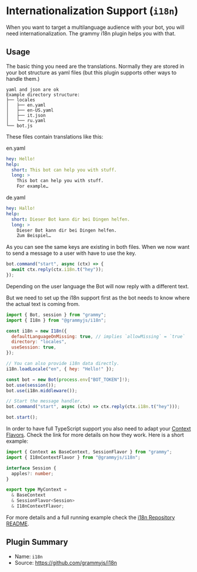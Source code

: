# Internationalization Support (`i18n`)

When you want to target a multilanguage audience with your bot, you will need internationalization.
The grammy i18n plugin helps you with that.

## Usage

The basic thing you need are the translations.
Normally they are stored in your bot structure as yaml files (but this plugin supports other ways to handle them.)

```plaintext
yaml and json are ok
Example directory structure:
├── locales
│   ├── en.yaml
│   ├── en-US.yaml
│   ├── it.json
│   └── ru.yaml
└── bot.js
```

These files contain translations like this:

en.yaml

```yaml
hey: Hello!
help:
  short: This bot can help you with stuff.
  long: >
    This bot can help you with stuff.
    For example…
```

de.yaml

```yaml
hey: Hallo!
help:
  short: Dieser Bot kann dir bei Dingen helfen.
  long: >
    Dieser Bot kann dir bei Dingen helfen.
    Zum Beispiel…
```

As you can see the same keys are existing in both files.
When we now want to send a message to a user with have to use the key.

```ts
bot.command("start", async (ctx) => {
  await ctx.reply(ctx.i18n.t("hey"));
});
```

Depending on the user language the Bot will now reply with a different text.

But we need to set up the i18n support first as the bot needs to know where the actual text is coming from.

```js
import { Bot, session } from "grammy";
import { I18n } from "@grammyjs/i18n";

const i18n = new I18n({
  defaultLanguageOnMissing: true, // implies `allowMissing` = `true`
  directory: "locales",
  useSession: true,
});

// You can also provide i18n data directly.
i18n.loadLocale("en", { hey: "Hello!" });

const bot = new Bot(process.env["BOT_TOKEN"]!);
bot.use(session());
bot.use(i18n.middleware());

// Start the message handler.
bot.command("start", async (ctx) => ctx.reply(ctx.i18n.t("hey")));

bot.start();
```

In order to have full TypeScript support you also need to adapt your [Context Flavors](/guide/context.md#context-flavors).
Check the link for more details on how they work.
Here is a short example:

```ts
import { Context as BaseContext, SessionFlavor } from "grammy";
import { I18nContextFlavor } from "@grammyjs/i18n";

interface Session {
  apples?: number;
}

export type MyContext =
  & BaseContext
  & SessionFlavor<Session>
  & I18nContextFlavor;
```

For more details and a full running example check the [i18n Repository README](https://github.com/grammyjs/i18n#readme).

## Plugin Summary

- Name: `i18n`
- Source: <https://github.com/grammyjs/i18n>
